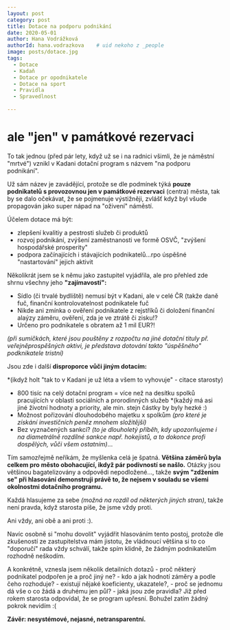 ```yaml
---
layout: post
category: post
title: Dotace na podporu podnikání   
date: 2020-05-01
author: Hana Vodrážková
authorId: hana.vodrazkova    # uid nekoho z _people
image: posts/dotace.jpg
tags:
  - Dotace
  - Kadaň
  - Dotace pr opodnikatele
  - Dotace na sport
  - Pravidla
  - Spravedlnost
  
---
```


# ale "jen" v památkové rezervaci  


To tak jednou (před pár lety, když už se i na radnici všimli, že je náměstní "mrtvé") vznikl v Kadani dotační program s názvem "na podporu podnikání".

Už sám název je zavádějící, protože se dle podmínek týká **pouze podnikatelů s provozovnou jen v památkové rezervaci** (centra) města, tak by se dalo očekávat, že se pojmenuje výstižněji, zvlášť když byl všude propagován jako super nápad na "oživení" náměstí.

Účelem dotace má být:

* zlepšení kvalitiy a pestrosti služeb či produktů
* rozvoj podnikání, zvýšení zaměstnanosti ve formě OSVČ, "zvýšení hospodářské prosperity" 
* podpora začínajících i stávajících podnikatelů...rpo úspěšné "nastartování" jejich aktivit

Několikrát jsem se k němu jako zastupitel vyjádřila, ale pro přehled zde shrnu všechny jeho **"zajímavosti":**

* Sídlo (či trvalé bydliště) nemusí být v Kadani, ale v celé ČR (takže daně fuč, finanční kontrolovatelnost podnikatele fuč
* Nikde ani zmínka o ověření podnikatele z rejstříků či doložení finanční alaýzy záměru, ověření, zda je ve ztrátě či zisku!?
* Určeno pro podnikatele s obratem až 1 mil EUR?! 

*(při sumičkách, které jsou pouštěny z rozpočtu na jiné dotační tituly př. veřejněprospěšných aktivi, je představa dotování takto "úspěšného" podknikatele tristní)*

Jsou zde i další **disproporce vůči jiným dotacím:** 

*(ikdyž holt "tak to v Kadani je už léta a všem to vyhovuje" - citace starosty) 
* 800 tisíc na celý dotační program = více než na desítku spolků pracujících v oblasti sociálních a prorodinných služeb
*(každý má asi jiné životní hodnoty a priority, ale min. stejn částky by byly hezké :)
* Možnost pořizování dlouhodobého majetku x spolkům *(pro které je získání investičních peněz mnohem složitější)*
* Bez vyznačených sankcí? *(to je dlouholetý příběh, kdy upozorňujeme i na diametrálně rozdílné sankce např. hokejistů, a to dokonce profi dospělých, vůči všem ostatním)*...

Tím samozřejmě neříkám, že myšlenka celá je špatná.
**Většina záměrů byla celkem pro město obohacující, ikdyž pár podivností se našlo.**
Otázky jsou většinou bagatelizovány a odpovědi nepodložené..., 
takže **svým "zdžením se" při hlasování demonstruji právě to, že nejsem v souladu se všemi okolnostmi dotačního programu.**

Každá hlasujeme za sebe *(možná na rozdíl od některých jiných stran)*, takže není pravda, když starosta píše, že jsme vždy proti. 

Ani vždy, ani obě a ani proti :). 

Navíc osobně si "mohu dovolit" vyjádřit hlasováním tento postoj, protože dle zkušeností ze zastupitelstva mám jistotu, že vládnoucí většina si to co "doporučí" rada vždy schválí, takže spím klidně, že žádným podnikatelům rozhodně neškodím.

 A konkrétně, vznesla jsem několik detailních dotazů - proč některý podnikatel podpořen je a proč jiný ne? - kdo a jak hodnotí záměry a podle čeho rozhoduje? - existují nějaké koeficienty, ukazatele?, - proč se jednomu dá vše o co žádá a druhému jen půl? - jaká jsou zde pravidla?
Již před rokem starosta odpovídal, že se program upřesní. Bohužel zatím žádný pokrok nevidím :( 
 
 **Závěr: nesystémové, nejasné, netransparentní.** 


